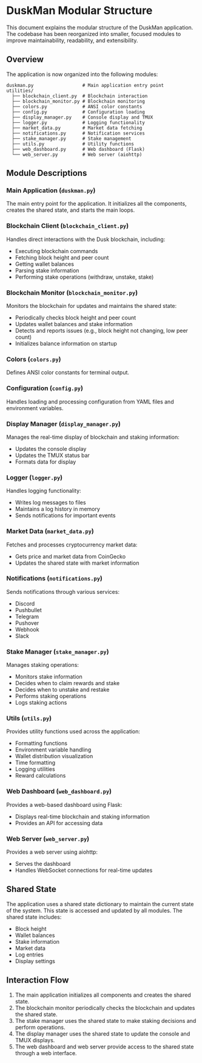 # DuskMan Modular Structure

This document explains the modular structure of the DuskMan application. The codebase has been reorganized into smaller, focused modules to improve maintainability, readability, and extensibility.

## Overview

The application is now organized into the following modules:

```
duskman.py                  # Main application entry point
utilities/
  ├── blockchain_client.py  # Blockchain interaction
  ├── blockchain_monitor.py # Blockchain monitoring
  ├── colors.py             # ANSI color constants
  ├── config.py             # Configuration loading
  ├── display_manager.py    # Console display and TMUX
  ├── logger.py             # Logging functionality
  ├── market_data.py        # Market data fetching
  ├── notifications.py      # Notification services
  ├── stake_manager.py      # Stake management
  ├── utils.py              # Utility functions
  ├── web_dashboard.py      # Web dashboard (Flask)
  └── web_server.py         # Web server (aiohttp)
```

## Module Descriptions

### Main Application (`duskman.py`)

The main entry point for the application. It initializes all the components, creates the shared state, and starts the main loops.

### Blockchain Client (`blockchain_client.py`)

Handles direct interactions with the Dusk blockchain, including:

- Executing blockchain commands
- Fetching block height and peer count
- Getting wallet balances
- Parsing stake information
- Performing stake operations (withdraw, unstake, stake)

### Blockchain Monitor (`blockchain_monitor.py`)

Monitors the blockchain for updates and maintains the shared state:

- Periodically checks block height and peer count
- Updates wallet balances and stake information
- Detects and reports issues (e.g., block height not changing, low peer count)
- Initializes balance information on startup

### Colors (`colors.py`)

Defines ANSI color constants for terminal output.

### Configuration (`config.py`)

Handles loading and processing configuration from YAML files and environment variables.

### Display Manager (`display_manager.py`)

Manages the real-time display of blockchain and staking information:

- Updates the console display
- Updates the TMUX status bar
- Formats data for display

### Logger (`logger.py`)

Handles logging functionality:

- Writes log messages to files
- Maintains a log history in memory
- Sends notifications for important events

### Market Data (`market_data.py`)

Fetches and processes cryptocurrency market data:

- Gets price and market data from CoinGecko
- Updates the shared state with market information

### Notifications (`notifications.py`)

Sends notifications through various services:

- Discord
- Pushbullet
- Telegram
- Pushover
- Webhook
- Slack

### Stake Manager (`stake_manager.py`)

Manages staking operations:

- Monitors stake information
- Decides when to claim rewards and stake
- Decides when to unstake and restake
- Performs staking operations
- Logs staking actions

### Utils (`utils.py`)

Provides utility functions used across the application:

- Formatting functions
- Environment variable handling
- Wallet distribution visualization
- Time formatting
- Logging utilities
- Reward calculations

### Web Dashboard (`web_dashboard.py`)

Provides a web-based dashboard using Flask:

- Displays real-time blockchain and staking information
- Provides an API for accessing data

### Web Server (`web_server.py`)

Provides a web server using aiohttp:

- Serves the dashboard
- Handles WebSocket connections for real-time updates

## Shared State

The application uses a shared state dictionary to maintain the current state of the system. This state is accessed and updated by all modules. The shared state includes:

- Block height
- Wallet balances
- Stake information
- Market data
- Log entries
- Display settings

## Interaction Flow

1. The main application initializes all components and creates the shared state.
2. The blockchain monitor periodically checks the blockchain and updates the shared state.
3. The stake manager uses the shared state to make staking decisions and perform operations.
4. The display manager uses the shared state to update the console and TMUX displays.
5. The web dashboard and web server provide access to the shared state through a web interface.
